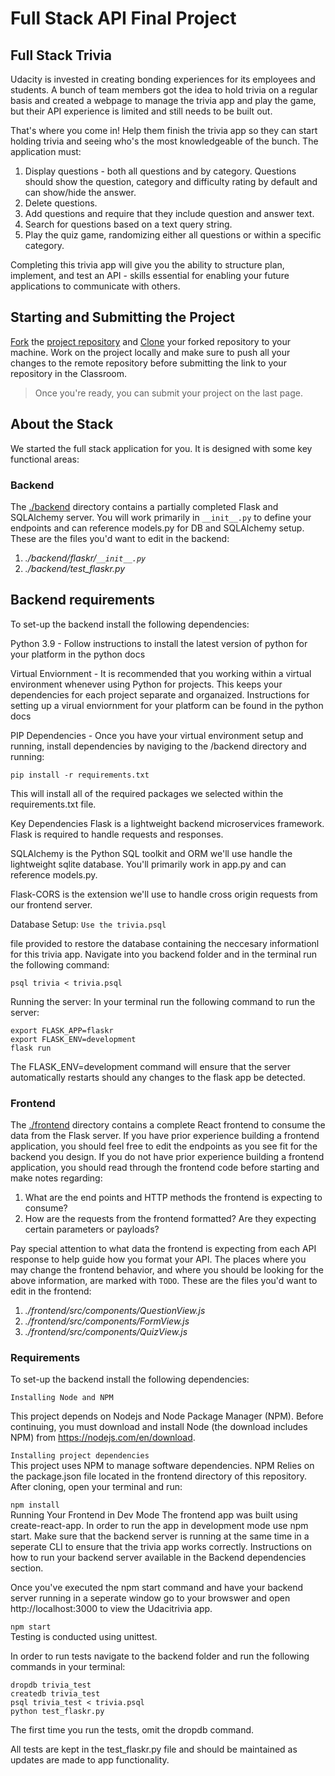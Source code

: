 # Full Stack API Final Project


## Full Stack Trivia

Udacity is invested in creating bonding experiences for its employees and students. A bunch of team members got the idea to hold trivia on a regular basis and created a webpage to manage the trivia app and play the game, but their API experience is limited and still needs to be built out.

That's where you come in! Help them finish the trivia app so they can start holding trivia and seeing who's the most knowledgeable of the bunch. The application must:

1. Display questions - both all questions and by category. Questions should show the question, category and difficulty rating by default and can show/hide the answer.
2. Delete questions.
3. Add questions and require that they include question and answer text.
4. Search for questions based on a text query string.
5. Play the quiz game, randomizing either all questions or within a specific category.

Completing this trivia app will give you the ability to structure plan, implement, and test an API - skills essential for enabling your future applications to communicate with others.

## Starting and Submitting the Project

[Fork](https://help.github.com/en/articles/fork-a-repo) the [project repository](https://github.com/udacity/FSND/blob/master/projects/02_trivia_api/starter) and [Clone](https://help.github.com/en/articles/cloning-a-repository) your forked repository to your machine. Work on the project locally and make sure to push all your changes to the remote repository before submitting the link to your repository in the Classroom.
>Once you're ready, you can submit your project on the last page.

## About the Stack

We started the full stack application for you. It is designed with some key functional areas:

### Backend
The [./backend](https://github.com/udacity/FSND/blob/master/projects/02_trivia_api/starter/backend/README.md) directory contains a partially completed Flask and SQLAlchemy server. You will work primarily in `__init__.py` to define your endpoints and can reference models.py for DB and SQLAlchemy setup. These are the files you'd want to edit in the backend:

1. *./backend/flaskr/`__init__.py`*
2. *./backend/test_flaskr.py*

## Backend requirements
To set-up the backend install the following dependencies:

Python 3.9 - Follow instructions to install the latest version of python for your platform in the python docs

Virtual Enviornment - It is recommended that you working within a virtual environment whenever using Python for projects. This keeps your dependencies for each project separate and organaized. Instructions for setting up a virual enviornment for your platform can be found in the python docs

PIP Dependencies - Once you have your virtual environment setup and running, install dependencies by naviging to the /backend directory and running:

`pip install -r requirements.txt`

This will install all of the required packages we selected within the requirements.txt file.

Key Dependencies
Flask is a lightweight backend microservices framework. Flask is required to handle requests and responses.

SQLAlchemy is the Python SQL toolkit and ORM we'll use handle the lightweight sqlite database. You'll primarily work in app.py and can reference models.py.

Flask-CORS is the extension we'll use to handle cross origin requests from our frontend server.

Database Setup:
`Use the trivia.psql` 

file provided to restore the database containing the neccesary informationl for this trivia app. Navigate into you backend folder and in the terminal run the following command:

`psql trivia < trivia.psql`

Running the server:
In your terminal run the following command to run the server:

 `export FLASK_APP=flaskr`   
 `export FLASK_ENV=development`  
 `flask run` 

The FLASK_ENV=development command will ensure that the server automatically restarts should any changes to the flask app be detected.



### Frontend

The [./frontend](https://github.com/udacity/FSND/blob/master/projects/02_trivia_api/starter/frontend/README.md) directory contains a complete React frontend to consume the data from the Flask server. If you have prior experience building a frontend application, you should feel free to edit the endpoints as you see fit for the backend you design. If you do not have prior experience building a frontend application, you should read through the frontend code before starting and make notes regarding:

1. What are the end points and HTTP methods the frontend is expecting to consume?
2. How are the requests from the frontend formatted? Are they expecting certain parameters or payloads? 

Pay special attention to what data the frontend is expecting from each API response to help guide how you format your API. The places where you may change the frontend behavior, and where you should be looking for the above information, are marked with `TODO`. These are the files you'd want to edit in the frontend:

1. *./frontend/src/components/QuestionView.js*
2. *./frontend/src/components/FormView.js*
3. *./frontend/src/components/QuizView.js*
### Requirements 
To set-up the backend install the following dependencies:

`Installing Node and NPM`     

 This project depends on Nodejs and Node Package Manager (NPM). Before continuing, you must download and install Node (the download includes NPM) from https://nodejs.com/en/download.

`Installing project dependencies`  
 This project uses NPM to manage software dependencies. NPM Relies on the package.json file located in the frontend directory of this repository. After cloning, open your terminal and run:

`npm install`  
 Running Your Frontend in Dev Mode
 The frontend app was built using create-react-app. In order to run the app in development mode use npm start. Make sure that the backend server is running at the same time in a seperate CLI to ensure that the trivia app works correctly. Instructions on how to run your backend server available in the Backend dependencies section.

Once you've executed the npm start command and have your backend server running in a seperate window go to your browswer and open http://localhost:3000 to view the Udacitrivia app.

`npm start`               
Testing is conducted using unittest.

In order to run tests navigate to the backend folder and run the following commands in your terminal:

`dropdb trivia_test`                           
`createdb trivia_test`        
`psql trivia_test < trivia.psql`             
`python test_flaskr.py`            

The first time you run the tests, omit the dropdb command.

All tests are kept in the test_flaskr.py file and should be maintained as updates are made to app functionality.




